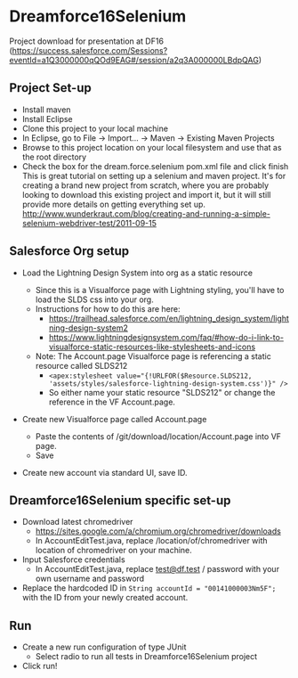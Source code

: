 # Dreamforce16Selenium
Project download for presentation at DF16 (https://success.salesforce.com/Sessions?eventId=a1Q3000000qQOd9EAG#/session/a2q3A000000LBdpQAG)

## Project Set-up
* Install maven
* Install Eclipse
* Clone this project to your local machine
* In Eclipse, go to File -> Import... -> Maven -> Existing Maven Projects
* Browse to this project location on your local filesystem and use that as the root directory
* Check the box for the dream.force.selenium pom.xml file and click finish
This is great tutorial on setting up a selenium and maven project.  It's for creating a brand new project from scratch, where you are probably looking to download this existing project and import it, but it will still provide more details on getting everything set up.
http://www.wunderkraut.com/blog/creating-and-running-a-simple-selenium-webdriver-test/2011-09-15 

## Salesforce Org setup
* Load the Lightning Design System into org as a static resource
  * Since this is a Visualforce page with Lightning styling, you'll have to load the SLDS css into your org.
  * Instructions for how to do this are here:
    * https://trailhead.salesforce.com/en/lightning_design_system/lightning-design-system2
    * https://www.lightningdesignsystem.com/faq/#how-do-i-link-to-visualforce-static-resources-like-stylesheets-and-icons
  * Note: The Account.page Visualforce page is referencing a static resource called SLDS212 
    * `<apex:stylesheet value="{!URLFOR($Resource.SLDS212, 'assets/styles/salesforce-lightning-design-system.css')}" />`
    * So either name your static resource "SLDS212" or change the reference in the VF Account.page.

* Create new Visualforce page called Account.page
  *  Paste the contents of /git/download/location/Account.page into VF page.
  * Save
* Create new account via standard UI, save ID.

## Dreamforce16Selenium specific set-up
* Download latest chromedriver
  * https://sites.google.com/a/chromium.org/chromedriver/downloads
  * In AccountEditTest.java, replace /location/of/chromedriver with location of chromedriver on your machine.
* Input Salesforce credentials
  * In AccountEditTest.java, replace test@df.test / password with your own username and password
* Replace the hardcoded ID in `String accountId = "00141000003Nm5F";` with the ID from your newly created account.

## Run
* Create a new run configuration of type JUnit
  * Select radio to run all tests in Dreamforce16Selenium project
* Click run!
